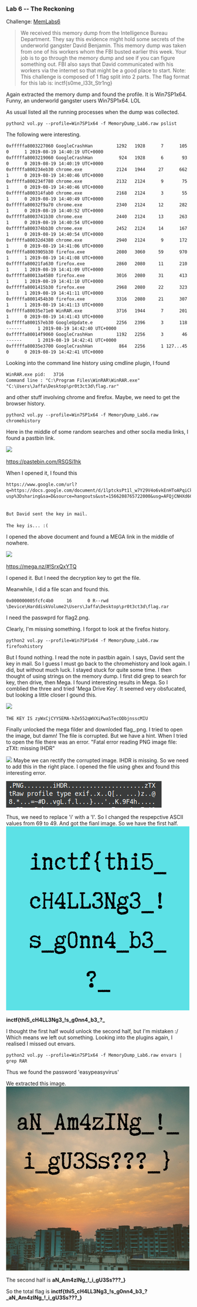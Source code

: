### Lab 6 -- The Reckoning

Challenge: [MemLabs6](https://mega.nz/file/C0pjUKxI#LnedePAfsJvFgD-Uaa4-f1Tu0kl5bFDzW6Mn2Ng6pnM)

>We received this memory dump from the Intelligence Bureau Department. They say this evidence might hold some secrets of the underworld gangster David Benjamin. This memory dump was taken from one of his workers whom the FBI busted earlier this week. Your job is to go through the memory dump and see if you can figure something out. FBI also says that David communicated with his workers via the internet so that might be a good place to start.
Note: This challenge is composed of 1 flag split into 2 parts.
The flag format for this lab is: inctf{s0me_l33t_Str1ng}

Again extracted the memory dump and found the profile. It is Win7SP1x64. Funny, an underworld gangster users Win7SP1x64. LOL

As usual listed all the running processes when the dump was collected.
```
python2 vol.py --profile=Win7SP1x64 -f MemoryDump_Lab6.raw pslist
```
The following were interesting.
```
0xfffffa8003227060 GoogleCrashHan         1292   1928      7      105      0      1 2019-08-19 14:40:19 UTC+0000                                 
0xfffffa8003219060 GoogleCrashHan          924   1928      6       93      0      0 2019-08-19 14:40:19 UTC+0000 
0xfffffa800234eb30 chrome.exe             2124   1944     27      662      1      0 2019-08-19 14:40:46 UTC+0000                                 
0xfffffa800234f780 chrome.exe             2132   2124      9       75      1      0 2019-08-19 14:40:46 UTC+0000                                 
0xfffffa800314fab0 chrome.exe             2168   2124      3       55      1      0 2019-08-19 14:40:49 UTC+0000        
0xfffffa80032f9a70 chrome.exe             2340   2124     12      282      1      0 2019-08-19 14:40:52 UTC+0000                                 
0xfffffa8003741b30 chrome.exe             2440   2124     13      263      1      0 2019-08-19 14:40:54 UTC+0000                                 
0xfffffa800374bb30 chrome.exe             2452   2124     14      167      1      0 2019-08-19 14:40:54 UTC+0000              
0xfffffa80032d4380 chrome.exe             2940   2124      9      172      1      0 2019-08-19 14:41:06 UTC+0000                                 
0xfffffa8003905b30 firefox.exe            2080   3060     59      970      1      1 2019-08-19 14:41:08 UTC+0000                                 
0xfffffa80021fa630 firefox.exe            2860   2080     11      210      1      1 2019-08-19 14:41:09 UTC+0000                                 
0xfffffa80013a4580 firefox.exe            3016   2080     31      413      1      1 2019-08-19 14:41:10 UTC+0000                                 
0xfffffa8001415b30 firefox.exe            2968   2080     22      323      1      1 2019-08-19 14:41:11 UTC+0000                                 
0xfffffa8001454b30 firefox.exe            3316   2080     21      307      1      1 2019-08-19 14:41:13 UTC+0000                                 
0xfffffa80035e71e0 WinRAR.exe             3716   1944      7      201      1      0 2019-08-19 14:41:43 UTC+0000
0xfffffa800157eb30 GoogleUpdate.e         2256   2396      3      118 ------      1 2019-08-19 14:42:40 UTC+0000                                 
0xfffffa80014f9060 GoogleCrashHan         1192   2256      3       46 ------      1 2019-08-19 14:42:41 UTC+0000                                 
0xfffffa80035e3700 GoogleCrashHan          864   2256      1 127...45      0      0 2019-08-19 14:42:41 UTC+0000               
```

Looking into the command line history using cmdline plugin, I found
```
WinRAR.exe pid:   3716
Command line : "C:\Program Files\WinRAR\WinRAR.exe" "C:\Users\Jaffa\Desktop\pr0t3ct3d\flag.rar"
```
and other stuff involving chrome and firefox. Maybe, we need to get the browser history.

```
python2 vol.py --profile=Win7SP1x64 -f MemoryDump_Lab6.raw chromehistory
```
Here in the middle of some random searches and other socila media links, I found a pastbin link.

![](images.Lab5.1.png)

https://pastebin.com/RSGSi1hk

When I opened it, I found this

```
https://www.google.com/url?q=https://docs.google.com/document/d/1lptcksPt1l_w7Y29V4o6vkEnHToAPqiCkgNNZfS9rCk/edit?usp%3Dsharing&sa=D&source=hangouts&ust=1566208765722000&usg=AFQjCNHXd6Ck6F22MNQEsxdZo21JayPKug
 
 
But David sent the key in mail.
 
The key is... :(
```

I opened the above document and found a MEGA link in the middle of nowhere.

![](images/Lab5.2.png)

https://mega.nz/#!SrxQxYTQ

I opened it. But I need the decryption key to get the file.

Meanwhile, I did a file scan and found this.
```
0x000000005fcfc4b0     16      0 R--rwd \Device\HarddiskVolume2\Users\Jaffa\Desktop\pr0t3ct3d\flag.rar
```
I need the passwprd for flag2.png.

Clearly, I'm missing something. I forgot to look at the firefox history.
```
python2 vol.py --profile=Win7SP1x64 -f MemoryDump_Lab6.raw firefoxhistory
```
But I found nothing. I read the note in pastbin again. I says, David sent the key in mail. So I guess I must go back to the chromehistory and look again.
I did, but without much luck. I stayed stuck for quite some time. I then thought of using strings on the memory dump. I first did grep to search for key, then drive, then Mega. I found interesting results in Mega. So I comblied the three and tried 'Mega Drive Key'. It seemed very obsfucated, but looking a little closer I gound this.

![](images/Lab5.3.png)
```
THE KEY IS zyWxCjCYYSEMA-hZe552qWVXiPwa5TecODbjnsscMIU
```
Finally unlocked the mega filder and downloded flag_.png. I tried to open the image, but damn! The file is corrupted.
But we have a hint. When I tried to open the file there was an error. "Fatal error reading PNG image file: zTXt: missing IHDR"

![](images/Lab5.4.png)
Maybe we can rectify the corrupted image. IHDR is missing. So we need to add this in the right place.
I opened the file using ghex and found this interesting error.

![](images/Lab6.5.png)

Thus, we need to replace 'i' with a 'I'. So I changed the respepctive ASCII values from 69 to 49. And got the fianl image. So we have the first half.
![](images/flag_.png)

**inctf{thi5_cH4LL3Ng3_!s_g0nn4_b3_?_**

I thought the first half would unlock the second half, but I'm mistaken :/
Which means we left out something. Looking into the plugins again, I realised I missed out envars.
```
python2 vol.py --profile=Win7SP1x64 -f MemoryDump_Lab6.raw envars | grep RAR
```
Thus we found the password 'easypeasyvirus'

We extracted this image.
![](images/flag2.png)

The second half is **aN_Am4zINg_!\_i_gU3Ss???\_}**

So the total flag is **inctf{thi5_cH4LL3Ng3_!s_g0nn4_b3_?\_aN_Am4zINg_!\_i_gU3Ss???\_}**

